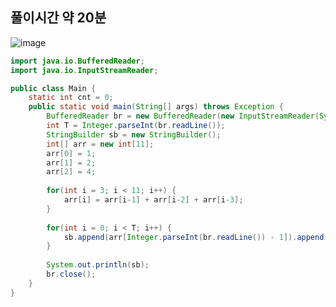 ## 풀이시간 약 20분 
![image](https://user-images.githubusercontent.com/92290312/195344472-ea798f25-545a-4955-8e1f-fc0f7ac4b06c.png)

```java
import java.io.BufferedReader;
import java.io.InputStreamReader;

public class Main {
    static int cnt = 0;
    public static void main(String[] args) throws Exception {
        BufferedReader br = new BufferedReader(new InputStreamReader(System.in));
        int T = Integer.parseInt(br.readLine());
        StringBuilder sb = new StringBuilder();
        int[] arr = new int[11];
        arr[0] = 1;
        arr[1] = 2;
        arr[2] = 4;
        
        for(int i = 3; i < 11; i++) {
        	arr[i] = arr[i-1] + arr[i-2] + arr[i-3];  
        }
        
        for(int i = 0; i < T; i++) {
        	sb.append(arr[Integer.parseInt(br.readLine()) - 1]).append('\n');
        }
        
        System.out.println(sb);
        br.close();   
    }
}
```
